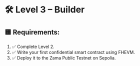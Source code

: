 # 🛠️ Level 3 – Builder


## 🟨 Requirements:
1. ✅ Complete Level 2.
2. ✅ Write your first confidential smart contract using FHEVM.
3. ✅ Deploy it to the Zama Public Testnet on Sepolia.
